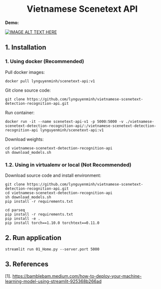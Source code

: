# <center>Vietnamese Scenetext API</center>

**Demo:**

[![IMAGE ALT TEXT HERE](https://img.youtube.com/vi/mUAIIVRsxvM/0.jpg)](https://www.youtube.com/watch?v=mUAIIVRsxvM)

## 1. Installation
### 1. Using docker (Recommended)
Pull docker images: 
```
docker pull lynguyenminh/scenetext-api:v1
```

Git clone source code: 
```
git clone https://github.com/lynguyenminh/vietnamese-scenetext-detection-recognition-api.git
```

Run container: 
```
docker run -it --name scenetext-api-v1 -p 5000:5000 -v ./vietnamese-scenetext-detection-recognition-api/:/vietnamese-scenetext-detection-recognition-api lynguyenminh/scenetext-api:v1
```
Download weights: 
```
cd vietnamese-scenetext-detection-recognition-api
sh download_models.sh
```


### 1.2. Using in virtualenv or local (Not Recommended)
Download source code and install environment: 
```
git clone https://github.com/lynguyenminh/vietnamese-scenetext-detection-recognition-api.git
cd vietnamese-scenetext-detection-recognition-api
sh download_models.sh
pip install -r requirements.txt

cd parseq
pip install -r requirements.txt
pip install -e .
pip install torch==1.10.0 torchtext==0.11.0
```


## 2. Run application

```
streamlit run 01_Home.py --server.port 5000
```


## 3. References
[1]. https://bamblebam.medium.com/how-to-deploy-your-machine-learning-model-using-streamlit-925368b266ad
